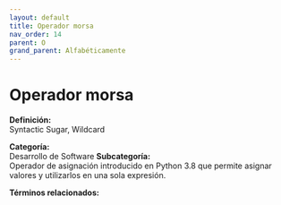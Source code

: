 ```yaml
---
layout: default
title: Operador morsa
nav_order: 14
parent: O
grand_parent: Alfabéticamente
---
```


# Operador morsa

**Definición:**  
Syntactic Sugar, Wildcard

**Categoría:**  
Desarrollo de Software 
**Subcategoría:**  
Operador de asignación introducido en Python 3.8 que permite asignar valores y utilizarlos en una sola expresión.

**Términos relacionados:**  

